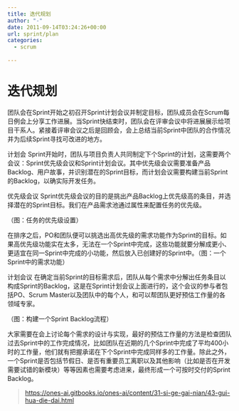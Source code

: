```yaml
---
title: 迭代规划
author: "-"
date: 2011-09-14T03:24:26+00:00
url: sprint/plan
categories:
  - scrum
 
---
```

# 迭代规划

团队会在Sprint开始之初召开Sprint计划会议并制定目标，团队成员会在Scrum每日例会上分享工作进展。当Sprint快结束时，团队会在评审会议中将进展展示给项目干系人。紧接着评审会议之后是回顾会，会上总结当前Sprint中团队的合作情况并为后续Sprint寻找可改进的地方。

计划会
Sprint开始时，团队与项目负责人共同制定下个Sprint的计划，这需要两个会议：Sprint优先级会议和Sprint计划会议。其中优先级会议需要准备产品Backlog、用户故事，并识别潜在的Sprint目标，而计划会议需要构建当前Sprint的Backlog，以确实际开发任务。

优先级会议
Sprint优先级会议的目的是挑出产品Backlog上优先级高的条目，并选择潜在的Sprint目标。我们在产品需求池通过属性来配置任务的优先级。

（图：任务的优先级设置）

在排序之后，PO和团队便可以挑选出高优先级的需求功能作为Sprint的目标。如果高优先级功能实在太多，无法在一个Sprint中完成，这些功能就要分解成更小、更适宜在同一Sprint中完成的小功能，然后放入已创建好的Sprint中。（图：一个Sprint中的需求功能）

计划会议
在确定当前Sprint的目标需求后，团队从每个需求中分解出任务条目以构成Sprint的Backlog，这是在Sprint计划会议上面进行的，这个会议的参与者包括PO、Scrum Master以及团队中的每个人，和可以帮团队更好预估工作量的各领域专家。



（图：构建一个Sprint Backlog流程）

大家需要在会上讨论每个需求的设计与实现，最好的预估工作量的方法是检查团队过去Sprint中的工作完成情况，比如团队在近期的几个Sprint中完成了平均400小时的工作量，他们就有把握承诺在下个Sprint中完成同样多的工作量。除此之外，一个Sprint是否包括节假日、是否有重要员工离职以及其他影响（比如是否在开发需要试错的新模块）等等因素也需要考虑进来，最终形成一个可按时交付的Sprint Backlog。

>https://ones-ai.gitbooks.io/ones-ai/content/31-si-ge-gai-nian/43-gui-hua-die-dai.html